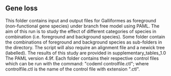 ## Gene loss
This folder contains input and output files for Galliformes as foreground (non-functional gene species) under branch free model using PAML.
The aim of this run is to study the effect of different categories of species in combination (i.e. foreground and background species).
Some folder contain the combinations of foreground and background species as sub-folders in the directory.
The script will also require an alignment file and a newick tree (labelled).
The results of this study are provided in supplementary_tables_1.0
The PAML version 4.9f.
Each folder contains their respective control files which can be run with the command: "codeml controlfile.ctl"; where controlfile.ctl is the name of the control file with extension ".ctl".
